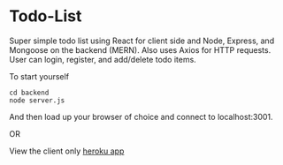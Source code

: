 # Todo-List

Super simple todo list using React for client side and Node, Express, and Mongoose on the backend (MERN). Also uses Axios for HTTP requests. User can login, register, and add/delete todo items. 

To start yourself
```
cd backend
node server.js
```
And then load up your browser of choice and connect to localhost:3001.

OR

View the client only [heroku app](https://nameless-garden-38885.herokuapp.com/)
